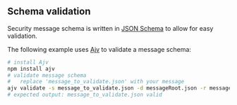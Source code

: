 ## Schema validation

Security message schema is written in [JSON Schema](https://json-schema.org/) to allow for easy validation.

The following example uses [Ajv](https://github.com/epoberezkin/ajv) to validate a message schema:

```bash
# install Ajv
npm install ajv
# validate message schema
#   replace 'message_to_validate.json' with your message
ajv validate -s message_to_validate.json -d messageRoot.json -r message*.json --all-errors
# expected output: message_to_validate.json valid
```

